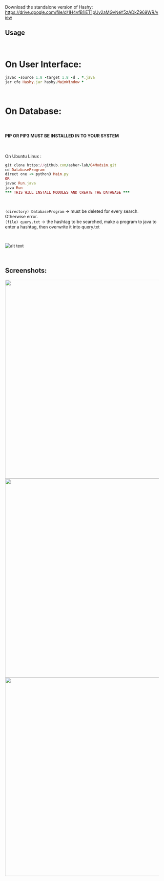 Download the standalone version of Hashy:
https://drive.google.com/file/d/1H4vfB1iET1pUv2aMGvNeY5zADkZ969WR/view

## Usage
<br>

# On User Interface:

```ruby
javac -source 1.8 -target 1.8 -d . *.java
jar cfe Hashy.jar hashy.MainWindow *
```




<br>

# On Database:
<br>

#### PIP OR PIP3 MUST BE INSTALLED IN TO YOUR SYSTEM 
<br>

On Ubuntu Linux : <br>
```ruby
git clone https://github.com/asher-lab/G4Modsim.git
cd DatabaseProgram
direct one -> python3 Main.py
OR
javac Run.java
java Run
*** THIS WILL INSTALL MODULES AND CREATE THE DATABASE ***
```
<br>

```(directory) DatabaseProgram``` -> must be deleted for every search. Otherwise error.<br>
```(file) query.txt``` -> the hashtag to be searched, make a program to java to enter a hashtag, then overwrite it into query.txt 

<br>

![alt text](https://github.com/QuantumBit-Softwares/Hashy/blob/main/Database/hashy.png?raw=true)

<br>

## Screenshots:

<p align="center">
  <img src="https://github.com/QuantumBit-Softwares/Hashy/blob/main/TemplateUI/1.png" width="650">
  <img src="https://github.com/QuantumBit-Softwares/Hashy/blob/main/TemplateUI/2.png" width="650">
  <img src="https://github.com/QuantumBit-Softwares/Hashy/blob/main/TemplateUI/3.png" width="650">
 
</p>

